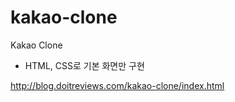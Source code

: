 # kakao-clone

Kakao Clone

- HTML, CSS로 기본 화면만 구현

<http://blog.doitreviews.com/kakao-clone/index.html>

